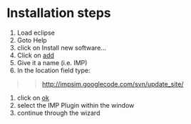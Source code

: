# Installation steps #
  1. Load eclipse
  1. Goto Help
  1. click on Install new software...
  1. Click on [add](add.md)
  1. Give it a name (i.e. IMP)
  1. In the location field type:
> > http://impsim.googlecode.com/svn/update_site/
  1. click on [ok](ok.md)
  1. select the IMP Plugin within the window
  1. continue through the wizard